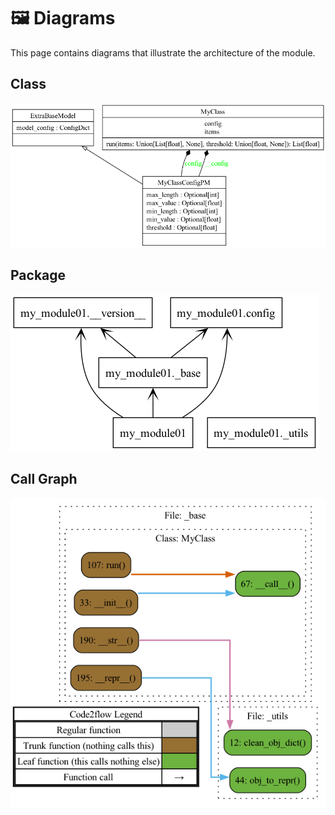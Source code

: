 # 🖼️ Diagrams

This page contains diagrams that illustrate the architecture of the module.

## Class

[![My Class - Class Diagram](../../diagrams/classes/classes_my_module01.png "My Class - Class Diagram")](https://github.com/bybatkhuu/docs.mkdocs-template/blob/main/docs/diagrams/classes/classes_my_module01.png)

## Package

[![My Class - Package Diagram](../../diagrams/packages/packages_my_module01.png "My Class - Package Diagram")](https://github.com/bybatkhuu/docs.mkdocs-template/blob/main/docs/diagrams/packages/packages_my_module01.png)

## Call Graph

[![My Class - Call Graph](../../diagrams/call-graphs/cgraph_my_module01.png "My Class - Call Graph")](https://github.com/bybatkhuu/docs.mkdocs-template/blob/main/docs/diagrams/call-graphs/cgraph_my_module01.png)
